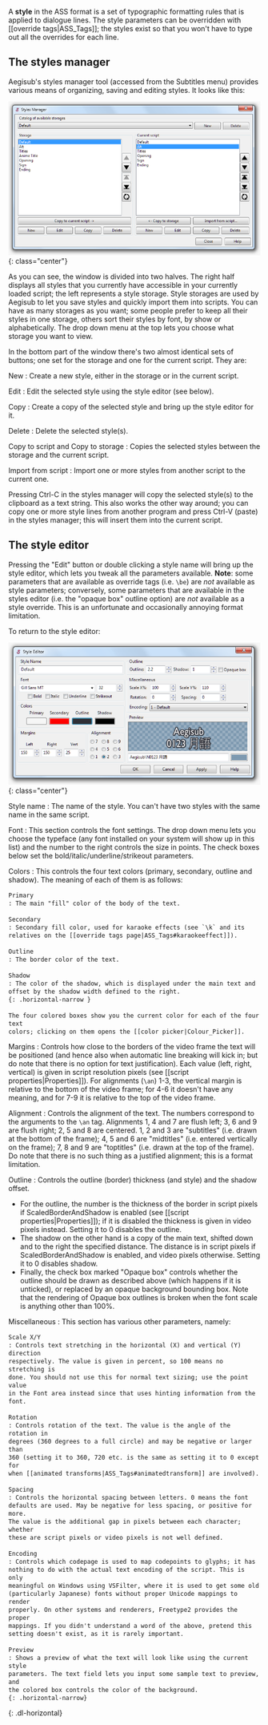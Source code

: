 A **style** in the ASS format is a set of typographic formatting rules that is
applied to dialogue lines. The style parameters can be overridden with
[[override tags|ASS_Tags]]; the styles exist so that you won't have to type out
all the overrides for each line.

## The styles manager ##

Aegisub's styles manager tool (accessed from the Subtitles menu) provides
various means of organizing, saving and editing styles. It looks like this:

![Style_manager.png](img/Style_manager.png){: class="center"}

As you can see, the window is divided into two halves. The right half displays
all styles that you currently have accessible in your currently loaded script;
the left represents a style storage. Style storages are used by Aegisub to let
you save styles and quickly import them into scripts. You can have as many
storages as you want; some people prefer to keep all their styles in one
storage, others sort their styles by font, by show or alphabetically. The drop
down menu at the top lets you choose what storage you want to view.

In the bottom part of the window there's two almost identical sets of buttons;
one set for the storage and one for the current script. They are:

New
: Create a new style, either in the storage or in the current script.

Edit
: Edit the selected style using the style editor (see below).

Copy
: Create a copy of the selected style and bring up the style editor for it.

Delete
: Delete the selected style(s).

Copy to script and Copy to storage
: Copies the selected styles between the storage and the current script.

Import from script
: Import one or more styles from another script to the current one.

Pressing Ctrl-C in the styles manager will copy the selected style(s) to the
clipboard as a text string. This also works the other way around; you can copy
one or more style lines from another program and press Ctrl-V (paste) in the
styles manager; this will insert them into the current script.

## The style editor ##

Pressing the "Edit" button or double clicking a style name will bring up the
style editor, which lets you tweak all the parameters available. **Note**: some
parameters that are available as override tags (i.e. `\be`) are _not_ available
as style parameters; conversely, some parameters that are available in the
styles editor (i.e. the "opaque box" outline option) are _not_ available as a
style override. This is an unfortunate and occasionally annoying format
limitation.

To return to the style editor:

![Style_editor.png](img/Style_editor.png){: class="center"}

Style name
: The name of the style. You can't have two styles with the same name in the
same script.

Font
: This section controls the font settings. The drop down menu lets you choose
the typeface (any font installed on your system will show up in this list) and
the number to the right controls the size in points. The check boxes below set
the bold/italic/underline/strikeout parameters.

Colors
: This controls the four text colors (primary, secondary, outline and shadow).
The meaning of each of them is as follows:

    Primary
    : The main "fill" color of the body of the text.

    Secondary
    : Secondary fill color, used for karaoke effects (see `\k` and its
    relatives on the [[override tags page|ASS_Tags#karaokeeffect]]).

    Outline
    : The border color of the text.

    Shadow
    : The color of the shadow, which is displayed under the main text and
    offset by the shadow width defined to the right.
    {: .horizontal-narrow }

    The four colored boxes show you the current color for each of the four text
    colors; clicking on them opens the [[color picker|Colour_Picker]].

Margins
: Controls how close to the borders of the video frame the text will be
positioned (and hence also when automatic line breaking will kick in; but do
note that there is no option for text justification). Each value (left, right,
vertical) is given in script resolution pixels (see [[script
properties|Properties]]). For alignments (`\an`) 1-3, the vertical margin is
relative to the bottom of the video frame; for 4-6 it doesn't have any meaning,
and for 7-9 it is relative to the top of the video frame.

Alignment
: Controls the alignment of the text. The numbers correspond to the arguments
to the `\an` tag. Alignments 1, 4 and 7 are flush left; 3, 6 and 9 are flush
right; 2, 5 and 8 are centered. 1, 2 and 3 are "subtitles" (i.e. drawn at the
bottom of the frame); 4, 5 and 6 are "midtitles" (i.e.  entered vertically on
the frame); 7, 8 and 9 are "toptitles" (i.e. drawn at the top of the frame). Do
note that there is no such thing as a justified alignment; this is a format
limitation.

Outline
: Controls the outline (border) thickness (and style) and the shadow offset.

  * For the outline, the number is the thickness of the border in script pixels
    if ScaledBorderAndShadow is enabled (see [[script properties|Properties]]);
    if it is disabled the thickness is given in video pixels instead. Setting
    it to 0 disables the outline.
  * The shadow on the other hand is a copy of the main text, shifted down and
    to the right the specified distance. The distance is in script pixels if
    ScaledBorderAndShadow is enabled, and video pixels otherwise. Setting it to
    0 disables shadow.
  * Finally, the check box marked "Opaque box" controls whether the outline
    should be drawn as described above (which happens if it is unticked), or
    replaced by an opaque background bounding box. Note that the rendering of
    Opaque box outlines is broken when the font scale is anything other than
    100%.

Miscellaneous
: This section has various other parameters, namely:

    Scale X/Y
    : Controls text stretching in the horizontal (X) and vertical (Y) direction
    respectively. The value is given in percent, so 100 means no stretching is
    done. You should not use this for normal text sizing; use the point value
    in the Font area instead since that uses hinting information from the font.

    Rotation
    : Controls rotation of the text. The value is the angle of the rotation in
    degrees (360 degrees to a full circle) and may be negative or larger than
    360 (setting it to 360, 720 etc. is the same as setting it to 0 except for
    when [[animated transforms|ASS_Tags#animatedtransform]] are involved).

    Spacing
    : Controls the horizontal spacing between letters. 0 means the font
    defaults are used. May be negative for less spacing, or positive for more.
    The value is the additional gap in pixels between each character; whether
    these are script pixels or video pixels is not well defined.

    Encoding
    : Controls which codepage is used to map codepoints to glyphs; it has
    nothing to do with the actual text encoding of the script. This is only
    meaningful on Windows using VSFilter, where it is used to get some old
    (particularly Japanese) fonts without proper Unicode mappings to render
    properly. On other systems and renderers, Freetype2 provides the proper
    mappings. If you didn't understand a word of the above, pretend this
    setting doesn't exist, as it is rarely important.

    Preview
    : Shows a preview of what the text will look like using the current style
    parameters. The text field lets you input some sample text to preview, and
    the colored box controls the color of the background.
    {: .horizontal-narrow}
{: .dl-horizontal}
